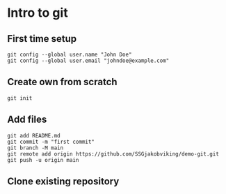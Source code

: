 # Intro to git


## First time setup
```
git config --global user.name "John Doe"  
git config --global user.email "johndoe@example.com"
```

## Create own from scratch
`git init`

## Add files 
`git add README.md`  
`git commit -m "first commit"`  
`git branch -M main`  
`git remote add origin https://github.com/SSGjakobviking/demo-git.git`  
`git push -u origin main`


## Clone existing repository
